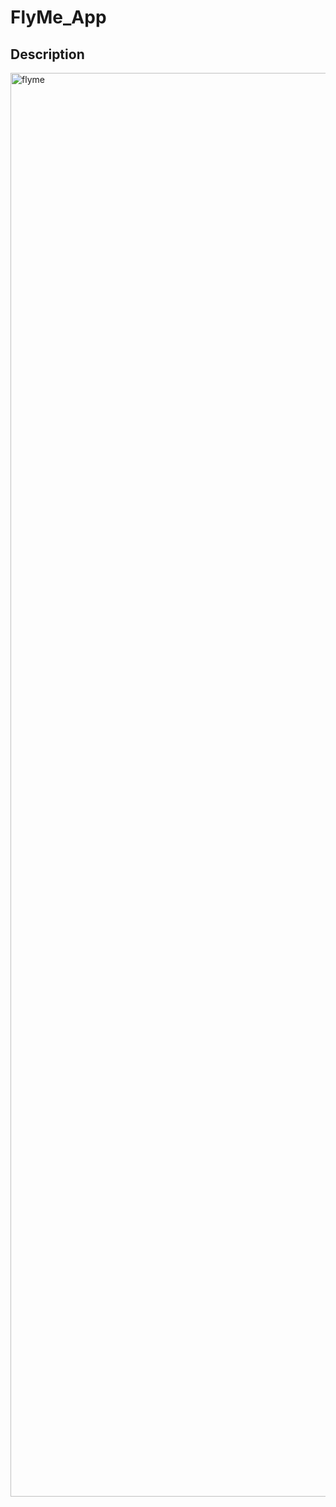 # FlyMe_App

## Description

<img width="2278" alt="flyme" src="https://github.com/GDSC-UOT/FlyMe_App/assets/129291090/461a52b8-224a-4d31-9e0d-8a781957ccbe">
